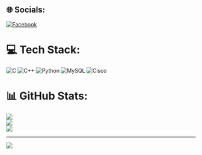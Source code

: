 
## 🌐 Socials:
[![Facebook](https://img.shields.io/badge/Facebook-%231877F2.svg?logo=Facebook&logoColor=white)](https://facebook.com/https://www.facebook.com/profile.php?id=100080922780132) 

# 💻 Tech Stack:
![C](https://img.shields.io/badge/c-%2300599C.svg?style=for-the-badge&logo=c&logoColor=white) ![C++](https://img.shields.io/badge/c++-%2300599C.svg?style=for-the-badge&logo=c%2B%2B&logoColor=white) ![Python](https://img.shields.io/badge/python-3670A0?style=for-the-badge&logo=python&logoColor=ffdd54) ![MySQL](https://img.shields.io/badge/mysql-4479A1.svg?style=for-the-badge&logo=mysql&logoColor=white) ![Cisco](https://img.shields.io/badge/cisco-%23049fd9.svg?style=for-the-badge&logo=cisco&logoColor=black)
# 📊 GitHub Stats:
![](https://github-readme-stats.vercel.app/api?username=NgNguyenChuong&theme=shadow_blue&hide_border=false&include_all_commits=true&count_private=false)<br/>
![](https://github-readme-streak-stats.herokuapp.com/?user=NgNguyenChuong&theme=shadow_blue&hide_border=false)<br/>
![](https://github-readme-stats.vercel.app/api/top-langs/?username=NgNguyenChuong&theme=shadow_blue&hide_border=false&include_all_commits=true&count_private=false&layout=compact)

---
[![](https://visitcount.itsvg.in/api?id=NgNguyenChuong&icon=0&color=0)](https://visitcount.itsvg.in)

<!-- Proudly created with GPRM ( https://gprm.itsvg.in ) -->
